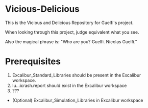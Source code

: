 Vicious-Delicious
=================

This is the Vicious and Delicious Repository for Guelfi's project.

When looking through this project, judge equivalent what you see.

Also the magical phrase is: "Who are you? Guelfi. Nicolas Guelfi."

# Prerequisites

1. Excalibur_Standard_Libraries should be present in the Excalibur workspace.
2. lu...icrash.report should exist in the Excalibur workspace
3. ???
* (Optional) Excalibur_Simulation_Libraries in Excalibur workspace
